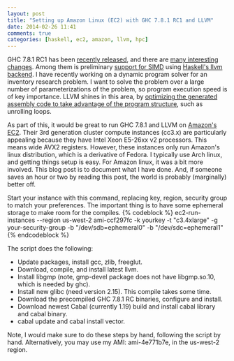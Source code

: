 ```yaml
---
layout: post
title: "Setting up Amazon Linux (EC2) with GHC 7.8.1 RC1 and LLVM"
date: 2014-02-26 11:41
comments: true
categories: [haskell, ec2, amazon, llvm, hpc]
---
```


GHC 7.8.1 RC1 has been [recently released](http://www.well-typed.com/blog/85), and there are [many interesting changes](http://www.haskell.org/ghc/docs/7.8.1-rc1/html/users_guide/release-7-8-1.html). Among them is preliminary [support for SIMD](https://ghc.haskell.org/trac/ghc/wiki/SIMD) using [Haskell's llvm backend](https://ghc.haskell.org/trac/ghc/wiki/Commentary/Compiler/Backends/LLVM). I have recently working on a dynamic program solver for an inventory research problem. I want to solve the problem over a large number of parameterizations of the problem, so program execution speed is of key importance. LLVM shines in this area, by [optimizing the generated assembly code to take advantage of the program structure](http://donsbot.wordpress.com/2010/02/21/smoking-fast-haskell-code-using-ghcs-new-llvm-codegen/), such as unrolling loops.

As part of this, it would be great to run GHC 7.8.1 and LLVM on [Amazon's EC2](http://aws.amazon.com/ec2/). Their 3rd generation cluster compute instances (cc3.x) are particularly appealing because they have Intel Xeon E5-26xx v2 processors. This means wide AVX2 registers. However, these instances only run Amazon's linux distribution, which is a derivative of Fedora. I typically use Arch linux, and getting things setup is easy. For Amazon linux, it was a bit more involved. This blog post is to document what I have done. And, if someone saves an hour or two by reading this post, the world is probably (marginally) better off.

Start your instance with this command, replacing key, region, security group to match your preferences. The important thing is to have some ephemeral storage to make room for the compiles.
{% codeblock %}
ec2-run-instances --region us-west-2 ami-ccf297fc -k yourkey -t "c3.4xlarge"  -g your-security-group -b "/dev/sdb=ephemeral0" -b "/dev/sdc=ephemeral1"
 {% endcodeblock %}


The script does the following:

* Update packages, install gcc, zlib, freeglut.
* Download, compile, and install latest llvm.
* Install libgmp (note, gmp-devel package does not have libgmp.so.10, which is needed by ghc).
* Install new glibc (need version 2.15). This compile takes some time.
* Download the precompiled GHC 7.8.1 RC binaries, configure and install.
* Download newest Cabal (currently 1.19) build and install cabal library and cabal binary.
* cabal update and cabal install vector.

Note, I would make sure to do these steps by hand, following the script by hand. Alternatively, you may use my AMI: ami-4e771b7e, in the us-west-2 region.

<script src="https://gist.github.com/stephenjbarr/9237286.js"></script>

